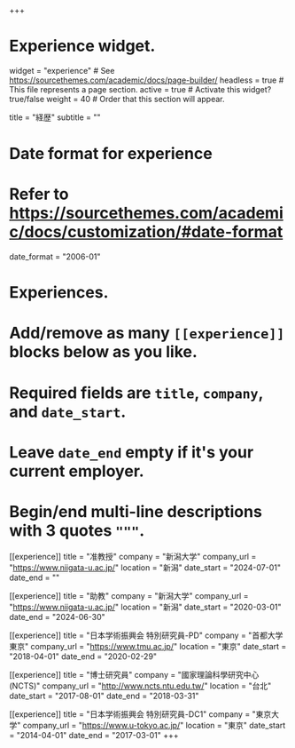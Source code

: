 +++
# Experience widget.
widget = "experience"  # See https://sourcethemes.com/academic/docs/page-builder/
headless = true  # This file represents a page section.
active = true  # Activate this widget? true/false
weight = 40  # Order that this section will appear.

title = "経歴"
subtitle = ""

# Date format for experience
#   Refer to https://sourcethemes.com/academic/docs/customization/#date-format
date_format = "2006-01"

# Experiences.
#   Add/remove as many `[[experience]]` blocks below as you like.
#   Required fields are `title`, `company`, and `date_start`.
#   Leave `date_end` empty if it's your current employer.
#   Begin/end multi-line descriptions with 3 quotes `"""`.
[[experience]]
  title = "准教授"
  company = "新潟大学"
  company_url = "https://www.niigata-u.ac.jp/"
  location = "新潟"
  date_start = "2024-07-01"
  date_end = ""

[[experience]]
  title = "助教"
  company = "新潟大学"
  company_url = "https://www.niigata-u.ac.jp/"
  location = "新潟"
  date_start = "2020-03-01"
  date_end = "2024-06-30"

[[experience]]
  title = "日本学術振興会 特別研究員-PD"
  company = "首都大学東京"
  company_url = "https://www.tmu.ac.jp/"
  location = "東京"
  date_start = "2018-04-01"
  date_end = "2020-02-29"

[[experience]]
  title = "博士研究員"
  company = "國家理論科學研究中心 (NCTS)"
  company_url = "http://www.ncts.ntu.edu.tw/"
  location = "台北"
  date_start = "2017-08-01"
  date_end = "2018-03-31"

[[experience]]
  title = "日本学術振興会 特別研究員-DC1"
  company = "東京大学"
  company_url = "https://www.u-tokyo.ac.jp/"
  location = "東京"
  date_start = "2014-04-01"
  date_end = "2017-03-01"
+++
